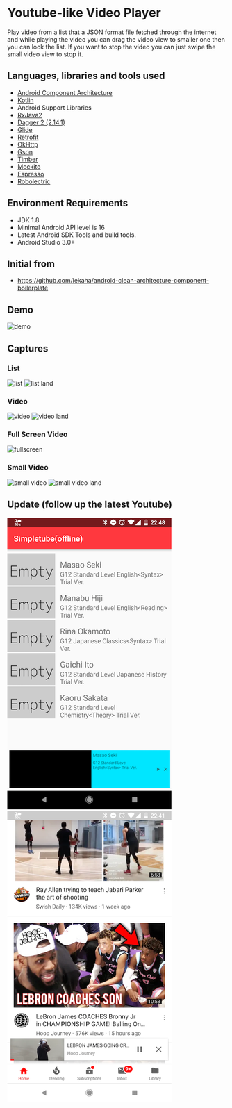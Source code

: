 # Youtube-like Video Player

Play video from a list that a JSON format file fetched through the internet and 
while playing the video you can drag the video view to smaller one then you can look the list. 
If you want to stop the video you can just swipe the small video view to stop it.

## Languages, libraries and tools used

* [Android Component Architecture](https://developer.android.com/topic/libraries/architecture/index.html)
* [Kotlin](https://kotlinlang.org/)
* Android Support Libraries
* [RxJava2](https://github.com/ReactiveX/RxJava/wiki/What's-different-in-2.0)
* [Dagger 2 (2.14.1)](https://github.com/google/dagger)
* [Glide](https://github.com/bumptech/glide)
* [Retrofit](http://square.github.io/retrofit/)
* [OkHttp](http://square.github.io/okhttp/)
* [Gson](https://github.com/google/gson)
* [Timber](https://github.com/JakeWharton/timber)
* [Mockito](http://site.mockito.org/)
* [Espresso](https://developer.android.com/training/testing/espresso/index.html)
* [Robolectric](http://robolectric.org/)

## Environment Requirements

* JDK 1.8
* Minimal Android API level is 16
* Latest Android SDK Tools and build tools.
* Android Studio 3.0+

## Initial from

- https://github.com/lekaha/android-clean-architecture-component-boilerplate

## Demo

![demo](art/demo.gif)

## Captures

### List
![list](art/list.png)
![list land](art/list_land.png)

### Video
![video](art/detail.png)
![video land](art/detail_land.png)

### Full Screen Video
![fullscreen](art/fullscreen.png)

### Small Video
![small video](art/mini.png)
![small video land](art/mini_land.png)

## Update (follow up the latest Youtube)
![update](art/update.png)
![youtube](art/youtube.png)